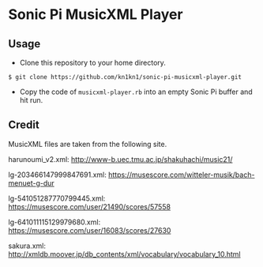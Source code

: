 # Sonic Pi MusicXML Player

## Usage

* Clone this repository to your home directory.

```shell
$ git clone https://github.com/kn1kn1/sonic-pi-musicxml-player.git
```

* Copy the code of `musicxml-player.rb` into an empty Sonic Pi buffer and hit run.


## Credit

MusicXML files are taken from the following site.

harunoumi_v2.xml: http://www-b.uec.tmu.ac.jp/shakuhachi/music21/

lg-203466147999847691.xml: https://musescore.com/witteler-musik/bach-menuet-g-dur

lg-541051287770799445.xml: https://musescore.com/user/21490/scores/57558

lg-641011115129979680.xml: https://musescore.com/user/16083/scores/27630

sakura.xml: http://xmldb.moover.jp/db_contents/xml/vocabulary/vocabulary_10.html
